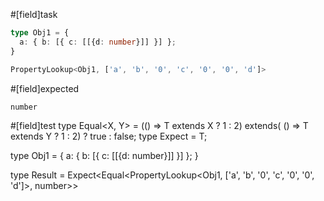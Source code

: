 #[field]task
```ts
type Obj1 = {
  a: { b: [{ c: [[{d: number}]] }] };
}

PropertyLookup<Obj1, ['a', 'b', '0', 'c', '0', '0', 'd']>
```

#[field]expected
```ts
number
```

#[field]test
type Equal<X, Y> = (<T>() => T extends X ? 1 : 2) extends(
    <T>() => T extends Y ? 1 : 2) ? true : false;
type Expect<T extends true> = T;

type Obj1 = {
  a: { b: [{ c: [[{d: number}]] }] };
}


type Result = Expect<Equal<PropertyLookup<Obj1, ['a', 'b', '0', 'c', '0', '0', 'd']>, number>>